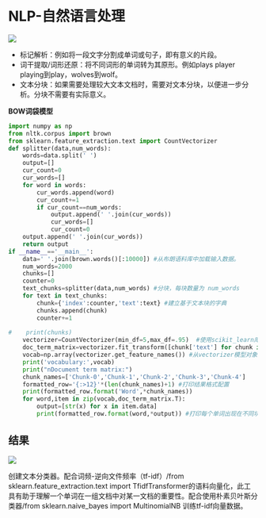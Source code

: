 # NLP-自然语言处理
![](https://github.com/richieBao/python-urbanPlanning/blob/master/images/959.png)
* 标记解析：例如将一段文字分割成单词或句子，即有意义的片段。
* 词干提取/词形还原：将不同词形的单词转为其原形。例如plays player playing到play，wolves到wolf。
* 文本分块：如果需要处理较大文本文档时，需要对文本分块，以便进一步分析。分块不需要有实际意义。

**BOW词袋模型**
```python
import numpy as np
from nltk.corpus import brown
from sklearn.feature_extraction.text import CountVectorizer
def splitter(data,num_words):
    words=data.split(' ')
    output=[]
    cur_count=0
    cur_words=[]
    for word in words:
        cur_words.append(word)
        cur_count+=1
        if cur_count==num_words:
            output.append(' '.join(cur_words))
            cur_words=[]
            cur_count=0
    output.append(' '.join(cur_words))
    return output
if __name__=='__main__':
    data=' '.join(brown.words()[:10000]) #从布朗语料库中加载输入数据。
    num_words=2000
    chunks=[]
    counter=0
    text_chunks=splitter(data,num_words) #分块，每块数量为 num_words
    for text in text_chunks:  
        chunk={'index':counter,'text':text} #建立基于文本块的字典
        chunks.append(chunk)
        counter+=1
        
#    print(chunks)
    vectorizer=CountVectorizer(min_df=5,max_df=.95)  #使用scikit_learn库建立BOW单词频次(文档-词矩阵)
    doc_term_matrix=vectorizer.fit_transform([chunk['text'] for chunk in chunks])
    vocab=np.array(vectorizer.get_feature_names()) #从vectorizer模型对象中提取词汇
    print('vocabulary:',vocab)
    print("nDocument term matrix:")
    chunk_names=['Chunk-0','Chunk-1','Chunk-2','Chunk-3','Chunk-4']
    formatted_row='{:>12}'*(len(chunk_names)+1) #打印结果格式配置
    print(formatted_row.format('Word',*chunk_names))
    for word,item in zip(vocab,doc_term_matrix.T):
        output=[str(x) for x in item.data]
        print(formatted_row.format(word,*output)) #打印每个单词出现在不同块中的次数
```
## 结果
![](https://github.com/richieBao/python-urbanPlanning/blob/master/images/960.png)

创建文本分类器。配合词频-逆向文件频率（tf-idf）/from sklearn.feature_extraction.text import TfidfTransformer的语料向量化，此工具有助于理解一个单词在一组文档中对某一文档的重要性。配合使用朴素贝叶斯分类器/from sklearn.naive_bayes import MultinomialNB 训练tf-idf向量数据。

